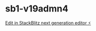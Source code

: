 # sb1-v19admn4

[Edit in StackBlitz next generation editor ⚡️](https://stackblitz.com/~/github.com/jackjohns19/sb1-v19admn4)